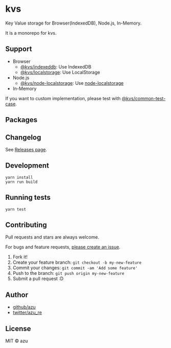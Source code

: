 # kvs 

Key Value storage for Browser(IndexedDB), Node.js, In-Memory.

It is a monorepo for kvs.

## Support

- Browser
    - [@kvs/indexeddb](./packages/indexeddb): Use IndexedDB
    - [@kvs/localstorage](./packages/localstorage): Use LocalStorage
- Node.js
    - [@kvs/node-localstorage](./packages/node-localstorage): Use [node-localstorage](https://github.com/lmaccherone/node-localstorage)
- In-Memory

If you want to custom implementation, please test with [@kvs/common-test-case](./packages/common-test-case).

## Packages

## Changelog

See [Releases page](https://github.com/azu/kv/releases).


## Development

    yarn install
    yarn run build

## Running tests

    yarn test

## Contributing

Pull requests and stars are always welcome.

For bugs and feature requests, [please create an issue](https://github.com/azu/kv/issues).

1. Fork it!
2. Create your feature branch: `git checkout -b my-new-feature`
3. Commit your changes: `git commit -am 'Add some feature'`
4. Push to the branch: `git push origin my-new-feature`
5. Submit a pull request :D

## Author

- [github/azu](https://github.com/azu)
- [twitter/azu_re](https://twitter.com/azu_re)

## License

MIT © azu
